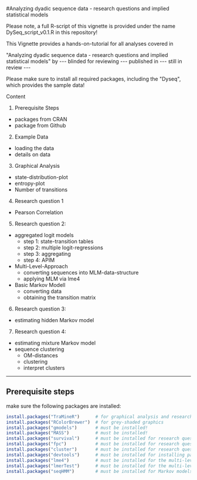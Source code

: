 #Analyzing dyadic sequence data - research questions and implied statistical models 

Please note, a full R-script of this vignette is provided under the name DySeq_script_v0.1.R in this repository!

This Vignette provides a hands-on-tutorial for all analyses covered in 

"Analyzing dyadic sequence data - research questions and implied statistical models"
by  --- blinded for reviewing ---
published in --- still in review ---

Please make sure to install all required packages,
including the "Dyseq", which provides the sample data!

Content                  

1. Prerequisite Steps                
  * packages from CRAN                   
  * package from Github                  

2. Example Data                      
  * loading the data                     
  * details on data                      

3. Graphical Analysis                 
  * state-distribution-plot              
  * entropy-plot                         
  * Number of transitions                

4. Research question 1  
  * Pearson Correlation 
 
5. Research question 2:                   
  * aggregated logit models
    * step 1: state-transition tables
    * step 2: multiple logit-regressions
    * step 3: aggregating
    * step 4: APIM
  * Multi-Level-Approach
    * converting sequences into MLM-data-structure
    * applying MLM via lme4
  * Basic Markov Modell
    * converting data
    * obtaining the transition matrix

6. Research question 3:                 
  * estimating hidden Markov model

7. Research question 4:
  * estimating mixture Markov model
  * sequence clustering
    * OM-distances
    * clustering
    * interpret clusters

---

## Prerequisite steps

make sure the following packages are installed:

``` r
install.packages("TraMineR")      # for graphical analysis and research question 4
install.packages("RColorBrewer")  # for grey-shaded graphics
install.packages("gmodels")       # must be installed!
install.packages("MASS")          # must be installed!
install.packages("survival")      # must be installed for research question 3!
install.packages("fpc")           # must be installed for research question 4!
install.packages("cluster")       # must be installed for research question 4!
install.packages("devtools")      # must be installed for installing packages from github
install.packages("lme4")          # must be installed for the multi-level APIM
install.packages("lmerTest")      # must be installed for the multi-level APIM
install.packages("seqHMM")        # must be installed for Markov models
```

